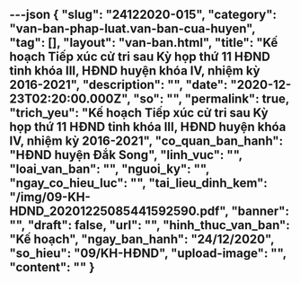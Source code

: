 ---json
{
    "slug": "24122020-015",
    "category": "van-ban-phap-luat.van-ban-cua-huyen",
    "tag": [],
    "layout": "van-ban.html",
    "title": "Kế hoạch Tiếp xúc cử tri sau Kỳ họp thứ 11 HĐND tỉnh khóa III, HĐND huyện khóa IV, nhiệm kỳ 2016-2021",
    "description": "",
    "date": "2020-12-23T02:20:00.000Z",
    "so": "",
    "permalink": true,
    "trich_yeu": "Kế hoạch Tiếp xúc cử tri sau Kỳ họp thứ 11 HĐND tỉnh khóa III, HĐND huyện khóa IV, nhiệm kỳ 2016-2021",
    "co_quan_ban_hanh": "HĐND huyện Đắk Song",
    "linh_vuc": "",
    "loai_van_ban": "",
    "nguoi_ky": "",
    "ngay_co_hieu_luc": "",
    "tai_lieu_dinh_kem": "/img/09-KH-HDND_20201225085441592590.pdf",
    "banner": "",
    "draft": false,
    "url": "",
    "hinh_thuc_van_ban": "Kế hoạch",
    "ngay_ban_hanh": "24/12/2020",
    "so_hieu": "09/KH-HĐND",
    "upload-image": "",
    "__content__": ""
}
---
